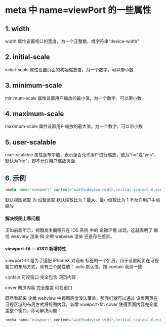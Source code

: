 # meta 中 name=viewPort 的一些属性

## 1. width

width 属性设置视口的宽度，为一个正整数，或字符串"device-width"

## 2. initial-scale

initial-scale 属性设置页面的初始缩放值，为一个数字，可以带小数

## 3. minimum-scale

minimum-scale 属性设置用户缩放的最小值，为一个数字，可以带小数

## 4. maximum-scale

maximum-scale 属性设置用户缩放的最大值，为一个数字，可以带小数

## 5. user-scalable

user-scalable 属性是布尔值，表示是否允许用户进行缩放，值为"no"或"yes"，默认为"no"，即不允许用户缩放页面

## 6. 示例

```html
<meta name="viewport" content="width=device-width,initial-scale=1.0,minimum-scale=1,maximum-scale=1,user-scalable=no">

```
默认视图宽度 为 设备宽度
默认缩放比为 1
最大、最小缩放比为 1
不允许用户手动缩放



#### 解决视图上移问题
正如前面所示，视图发生偏移只在 IOS 系统 中的 企微环境 出现，这就表明了 微信 webview 渲染 和 企微 webview 渲染 还是存在差异。

#### viewport-fit — iOS11 新增特性
viewport-fit 是为了适配 iPhoneX 对现有 <meta name="viewport" /> 标签的一个扩展，用于设置网页在可视窗口的布局方式，具有三个属性值：
auto
默认值，跟 contain 表现一致

contain
可视窗口 完全包含 网页内容

cover
网页内容 完全覆盖 可视窗口


既然看起来 企微 webview 中视图高度没法覆盖，那我们就可以通过 <meta name="viewport" /> 设置网页在可视区域的布局方式将视图内容，新增 viweport-fit: cover 使得页面内容完全覆盖整个窗口，即可解决问题：

```js
<meta name="viewport" content="width=device-width,initial-scale=1.0,minimum-scale=1,maximum-scale=1,user-scalable=no,viewport-fit=cover">
```
